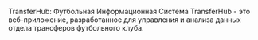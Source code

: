 TransferHub: Футбольная Информационная Система
TransferHub - это веб-приложение, разработанное для управления и анализа данных отдела трансферов футбольного клуба. 
